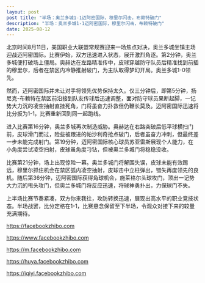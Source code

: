 ```yaml
---
layout: post
post title: "半场：奥兰多城1-1迈阿密国际，穆里尔闪击，布赖特破门" 
description: "半场：奥兰多城1-1迈阿密国际，穆里尔闪击，布赖特破门" 
date: 2025-08-12
---
```


北京时间8月11日，美国职业大联盟常规赛迎来一场焦点对决，奥兰多城坐镇主场迎战迈阿密国际。比赛伊始，双方迅速进入状态，展开激烈角逐。第2分钟，奥兰多城便打破场上僵局。奥赫达在左路精准传中，皮球穿越防守队员后精准找到前插的穆里尔，后者在禁区内冷静推射破门，为主队取得梦幻开局。奥兰多城1-0领先。

然而，迈阿密国际并未让对手将领先优势保持太久。仅三分钟后，即第5分钟，扬尼克-布赖特在禁区前沿接到队友传球后迅速调整，面对防守球员果断起脚，一记势大力沉的凌空抽射直挂死角，门将虽奋力扑救但仍鞭长莫及。迈阿密国际迅速将比分扳为1-1，比赛重新回到同一起跑线。

进入比赛第16分钟，奥兰多城再次制造威胁。奥赫达在右路突破后低平球横扫门前，皮球滑门而过，险些被跟进的帕沙利奇抢点破门，后者虽奋力冲刺，但最终差一步未能完成射门。第19分钟，迈阿密国际核心球员苏亚雷斯展现个人能力，在小角度尝试凌空扫射，皮球虽角度刁钻，但被奥兰多城门将稳稳没收。

比赛第21分钟，场上出现惊险一幕。奥兰多城门将解围失误，皮球未能有效踢远，穆里尔抓住机会在禁区弧内凌空抽射，皮球击中立柱弹出，错失再度领先的良机。随后第36分钟，迈阿密国际获得角球机会，施莱格尔头球攻门，顶出一记势大力沉的甩头攻门，但奥兰多城门将反应迅速，将球神勇扑出，力保球门不失。

上半场比赛节奏紧凑，双方你来我往，攻防转换迅速，展现出高水平的职业竞技状态。半场战罢，比分定格在1-1，比赛悬念保留至下半场，令观众对接下来的较量充满期待。

https://facebookzhibo.com

https://www.facebookzhibo.com

https://m.facebookzhibo.com

https://huya.facebookzhibo.com

https://iqiyi.facebookzhibo.com